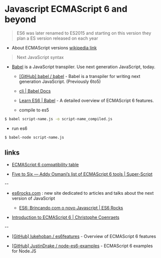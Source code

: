 # Javascript ECMAScript 6 and beyond

> ES6 was later renamed to ES2015 and starting on this version they plan a ES version released on each year

* About ECMAScript versions [wikipedia link](https://en.wikipedia.org/wiki/ECMAScript)

> Next JavaScript syntax

* [Babel](http://babeljs.io/) is a JavaScript transpiler. Use next generation JavaScript, today.

  * [[GitHub] babel / babel](https://github.com/babel/babel) - Babel is a transpiler for writing next generation JavaScript. (Previously 6to5)

  * [cli | Babel Docs](https://babeljs.io/docs/usage/cli/)

  * [Learn ES6 | Babel](http://babeljs.io/docs/learn-es6/) - A detailed overview of ECMAScript 6 features.

  * compile to es5

```bash
$ babel script-name.js -o script-name_compiled.js
```

  * run es6

```bash
$ babel-node script-name.js
```


## links

* [ECMAScript 6 compatibility table](https://kangax.github.io/compat-table/es6/)

* [Five to Six — Addy Osmani’s list of ECMAScript 6 tools | Super-Script](http://www.super-script.us/2015/es6-tools.html)

--

* [es6rocks.com](http://es6rocks.com/) : new site dedicated to articles and talks about the next version of JavaScript

  * [ES6: Brincando com o novo Javascript | ES6 Rocks](http://es6rocks.com/pt-br/2014/11/es6-playing-with-the-new-javascript/)

* [Introduction to ECMAScript 6 | Christophe Coenraets](http://coenraets.org/present/es6/)

--

* [[GitHub] lukehoban / es6features](https://github.com/lukehoban/es6features) - Overview of ECMAScript 6 features

* [[GitHub] JustinDrake / node-es6-examples](https://github.com/JustinDrake/node-es6-examples) - ECMAScript 6 examples for Node.JS

